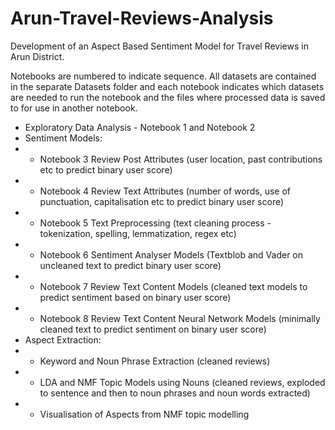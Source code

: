 # Arun-Travel-Reviews-Analysis
Development of an Aspect Based Sentiment Model for Travel Reviews in Arun District.

Notebooks are numbered to indicate sequence. All datasets are contained in the separate Datasets folder and each notebook indicates which datasets are needed to run the notebook and the files where processed data is saved to for use in another notebook.

* Exploratory Data Analysis - Notebook 1 and Notebook 2
* Sentiment Models:
*  - Notebook 3 Review Post Attributes (user location, past contributions etc to predict binary user score)
*  - Notebook 4 Review Text Attributes (number of words, use of punctuation, capitalisation etc to predict binary user score)
*  - Notebook 5 Text Preprocessing (text cleaning process - tokenization, spelling, lemmatization, regex etc)
*  - Notebook 6 Sentiment Analyser Models (Textblob and Vader on uncleaned text to predict binary user score)
*  - Notebook 7 Review Text Content Models (cleaned text models to predict sentiment based on binary user score)
*  - Notebook 8 Review Text Content Neural Network Models (minimally cleaned text to predict sentiment on binary user score)
* Aspect Extraction:
* - Keyword and Noun Phrase Extraction (cleaned reviews)
* - LDA and NMF Topic Models using Nouns (cleaned reviews, exploded to sentence and then to noun phrases and noun words extracted)
* - Visualisation of Aspects from NMF topic modelling
             
